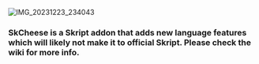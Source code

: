 ![IMG_20231223_234043](https://github.com/erenkarakal/SkCheese/assets/67760502/5081d27d-1108-4ed5-a4d3-66448cfe69e3)

### SkCheese is a Skript addon that adds new language features which will likely not make it to official Skript. Please check the wiki for more info.
